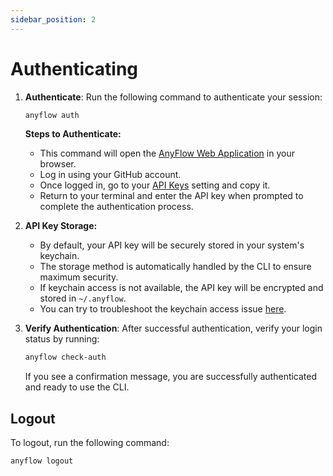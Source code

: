 ```yaml
---
sidebar_position: 2
---
```


# Authenticating

1. **Authenticate**: Run the following command to authenticate your session:

   ```bash
   anyflow auth
   ```

   **Steps to Authenticate:**
   - This command will open the [AnyFlow Web Application](https://app.anyflow.pro) in your browser.
   - Log in using your GitHub account.
   - Once logged in, go to your [API Keys](https://app.anyflow.pro/settings/api) setting and copy it.
   - Return to your terminal and enter the API key when prompted to complete the authentication process.

2. **API Key Storage:**
   - By default, your API key will be securely stored in your system's keychain.
   - The storage method is automatically handled by the CLI to ensure maximum security.
   - If keychain access is not available, the API key will be encrypted and stored in `~/.anyflow`.
   - You can try to troubleshoot the keychain access issue [here](./4_keytar_troubleshoot.md).

3. **Verify Authentication**: After successful authentication, verify your login status by running:

   ```bash
   anyflow check-auth
   ```

   If you see a confirmation message, you are successfully authenticated and ready to use the CLI.


## Logout

To logout, run the following command:

```bash
anyflow logout
```